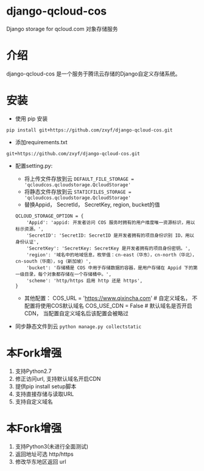 # django-qcloud-cos
Django storage for qcloud.com 对象存储服务
# 介绍
django-qcloud-cos 是一个服务于腾讯云存储的Django自定义存储系统。
# 安装
* 使用 pip 安装

```
pip install git+https://github.com/zxyf/django-qcloud-cos.git
```

* 添加requirements.txt

```
git+https://github.com/zxyf/django-qcloud-cos.git
```

* 配置setting.py:
    * 将上传文件存放到云
    ```DEFAULT_FILE_STORAGE = 'qcloudcos.qcloudstorage.QcloudStorage'```
    * 将静态文件存放到云
    ```STATICFILES_STORAGE = 'qcloudcos.qcloudstorage.QcloudStorage'```
    * 替换Appid， SecretId， SecretKey, region, bucket的值
    ```
    QCLOUD_STORAGE_OPTION = {
        'Appid': 'appid: 开发者访问 COS 服务时拥有的用户维度唯一资源标识，用以标示资源。',
        'SecretID': 'SecretID: SecretID 是开发者拥有的项目身份识别 ID，用以身份认证',
        'SecretKey': 'SecretKey: SecretKey 是开发者拥有的项目身份密钥。',
        'region': '域名中的地域信息，枚举值：cn-east（华东），cn-north（华北），cn-south（华南），sg（新加坡）',
        'bucket': '存储桶是 COS 中用于存储数据的容器，是用户存储在 Appid 下的第一级目录，每个对象都存储在一个存储桶中。',
        'scheme': 'http/https 启用 http 还是 https',
    }
    ```
    * 其他配置：
    COS_URL = 'https://www.qixincha.com'  # 自定义域名， 不配置将使用COS默认域名
    COS_USE_CDN = False  # 默认域名是否开启CDN， 当配置自定义域名后该配置会被略过

* 同步静态文件到云
    ```python manage.py collectstatic```

# 本Fork增强
1. 支持Python2.7
2. 修正访问url, 支持默认域名开启CDN
3. 提供pip install setup脚本
4. 支持直接存储与读取URL
5. 支持自定义域名

# 本Fork增强
1. 支持Python3(未进行全面测试)
2. 返回地址可选 http/https
3. 修改华东地区返回 url
